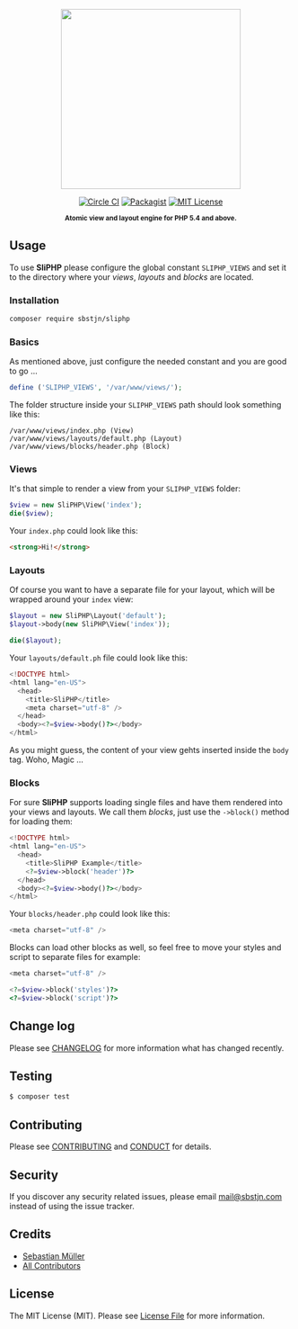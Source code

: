 <p align="center">
    <img src="https://cdn.rawgit.com/sbstjn/SliPHP/master/logo.svg"
         height="320">
</p>
<p align="center">
    <a href="https://circleci.com/gh/sbstjn/SliPHP/"><img src="https://img.shields.io/circleci/project/sbstjn/SliPHP/master.svg" alt="Circle CI"></a> 
    <a href="https://packagist.org/packages/sbstjn/sliphp"><img src="https://img.shields.io/packagist/v/sbstjn/SliPHP.svg" alt="Packagist"></a>
    <a href="https://github.com/sbstjn/SliPHP/blob/master/LICENSE.md"><img src="https://img.shields.io/packagist/l/sbstjn/SliPHP.svg" alt="MIT License"></a>
</p>
<p align="center"><sup><strong>Atomic view and layout engine for PHP 5.4 and above.</strong></sup></p>

## Usage

To use **SliPHP** please configure the global constant `SLIPHP_VIEWS` and set it to the directory where your *views*, *layouts* and *blocks* are located. 

### Installation

```bash
composer require sbstjn/sliphp
```

### Basics

As mentioned above, just configure the needed constant and you are good to go …

```php
define ('SLIPHP_VIEWS', '/var/www/views/');
```

The folder structure inside your `SLIPHP_VIEWS` path should look something like this:

```
/var/www/views/index.php (View)
/var/www/views/layouts/default.php (Layout)
/var/www/views/blocks/header.php (Block)
```

### Views

It's that simple to render a view from your `SLIPHP_VIEWS` folder:

```php
$view = new SliPHP\View('index');
die($view);
```

Your `index.php` could look like this:

```html
<strong>Hi!</strong>
```

### Layouts

Of course you want to have a separate file for your layout, which will be wrapped around your `index` view: 

```php
$layout = new SliPHP\Layout('default');
$layout->body(new SliPHP\View('index'));

die($layout);
```

Your `layouts/default.ph` file could look like this:

```php
<!DOCTYPE html>
<html lang="en-US">
  <head>
    <title>SliPHP</title>
    <meta charset="utf-8" />
  </head>
  <body><?=$view->body()?></body>
</html>
```

As you might guess, the content of your view gehts inserted inside the `body` tag. Woho, Magic …

### Blocks

For sure **SliPHP** supports loading single files and have them rendered into your views and layouts. We call them *blocks*, just use the `->block()` method for loading them:

```php
<!DOCTYPE html>
<html lang="en-US">
  <head>
    <title>SliPHP Example</title>
    <?=$view->block('header')?>
  </head>
  <body><?=$view->body()?></body>
</html>
```

Your `blocks/header.php` could look like this:

```php
<meta charset="utf-8" />
```

Blocks can load other blocks as well, so feel free to move your styles and script to separate files for example:

```php
<meta charset="utf-8" />

<?=$view->block('styles')?>
<?=$view->block('script')?>
```

## Change log

Please see [CHANGELOG](CHANGELOG.md) for more information what has changed recently.

## Testing

``` bash
$ composer test
```

## Contributing

Please see [CONTRIBUTING](CONTRIBUTING.md) and [CONDUCT](CONDUCT.md) for details.

## Security

If you discover any security related issues, please email mail@sbstjn.com instead of using the issue tracker.

## Credits

- [Sebastian Müller](http://sbstjn.com)
- [All Contributors](../../contributors)

## License

The MIT License (MIT). Please see [License File](LICENSE.md) for more information.